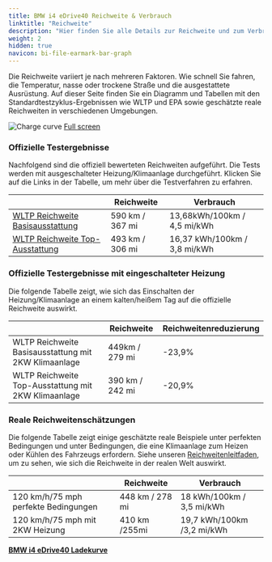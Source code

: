 ```yaml
---
title: BMW i4 eDrive40 Reichweite & Verbrauch
linktitle: "Reichweite"
description: "Hier finden Sie alle Details zur Reichweite und zum Verbrauch für BMW i4 eDrive40."
weight: 2
hidden: true
navicon: bi-file-earmark-bar-graph
---
```

<!-- markdownlint-disable MD033 -->
<!-- markdownlint-disable MD010 -->

Die Reichweite variiert je nach mehreren Faktoren. Wie schnell Sie fahren, die Temperatur, nasse oder trockene Straße und die ausgestattete Ausrüstung. Auf dieser Seite finden Sie ein Diagramm und Tabellen mit den Standardtestzyklus-Ergebnissen wie WLTP und EPA sowie geschätzte reale Reichweiten in verschiedenen Umgebungen.

<img class="img-fluid" alt="Charge curve" src="/images//nb-NO/models/bmw/i4/i4_edrive40/range.svg"/>
<a href="/images/nb-NO/models/bmw/i4/i4_edrive40/range.svg">Full screen</a>

### Offizielle Testergebnisse

Nachfolgend sind die offiziell bewerteten Reichweiten aufgeführt. Die Tests werden mit ausgeschalteter Heizung/Klimaanlage durchgeführt. Klicken Sie auf die Links in der Tabelle, um mehr über die Testverfahren zu erfahren.

<div class="table-responsive">
<table class="table table-striped border">
	<thead>
		<tr>
			<th>
			</th>
			<th>
				Reichweite
			</th>
			<th>
				Verbrauch
			</th>
		</tr>
	</thead>
	<tbody>
		<tr>
			<td>
				<a href="../../../../../guides/understandingrange/wltp/ ">
					WLTP Reichweite Basisausstattung
				</a>
			</td>
			<td>
				590 km / 367 mi
			</td>
			<td>
				13,68kWh/100km / 4,5 mi/kWh
			</td>
		</tr>
		<tr>
			<td>
				<a href="../../../../../guides/understandingrange/wltp/ ">
					WLTP Reichweite Top-Ausstattung
				</a>
			</td>
			<td>
				493 km / 306 mi
			</td>
			<td>
				16,37 kWh/100km / 3,8 mi/kWh
			</td>
		</tr>
	</tbody>
</table>
</div>

### Offizielle Testergebnisse mit eingeschalteter Heizung

Die folgende Tabelle zeigt, wie sich das Einschalten der Heizung/Klimaanlage an einem kalten/heißem Tag auf die offizielle Reichweite auswirkt.

<div class="table-responsive">
<table class="table table-striped border">
	<thead>
		<tr>
			<th>
			</th>
			<th>
				Reichweite
			</th>
			<th>
				Reichweitenreduzierung
			</th>
		</tr>
	</thead>
	<tbody>
		<tr>
			<td>
				WLTP Reichweite Basisausstattung mit 2KW Klimaanlage
			</td>
			<td>
				 449km / 279 mi 
			</td>
			<td>
				-23,9%
			</td>
		</tr>
		<tr>
			<td>
				WLTP Reichweite Top-Ausstattung mit 2KW Klimaanlage
			</td>
			<td>
				390 km / 242 mi
			</td>
			<td>
				-20,9%
			</td>
		</tr>
	</tbody>
</table>
</div>

### Reale Reichweitenschätzungen

Die folgende Tabelle zeigt einige geschätzte reale Beispiele unter perfekten Bedingungen und unter Bedingungen, die eine Klimaanlage zum Heizen oder Kühlen des Fahrzeugs erfordern. Siehe unseren [Reichweitenleitfaden](../../../../../guides/understandingrange/), um zu sehen, wie sich die Reichweite in der realen Welt auswirkt.

<div class="table-responsive">
<table class="table table-striped border">
	<thead>
		<tr>
			<th>
			</th>
			<th>
				Reichweite
			</th>
			<th>
				Verbrauch
			</th>
		</tr>
	</thead>
	<tbody>
		<tr>
			<td>
				120 km/h/75 mph perfekte Bedingungen
			</td>
			<td>
				448 km / 278 mi
			</td>
			<td>
				18 kWh/100km / 3,5 mi/kWh
			</td>
		</tr>
		<tr>
			<td>
				120 km/h/75 mph mit 2KW Heizung
			</td>
			<td>
				410 km /255mi
			</td>
			<td>
				19,7 kWh/100km /3,2 mi/kWh
			</td>
		</tr>
	</tbody>
</table>
</div>
<div class="mt-3 mb-3">
<a href="../" class="text-decoration-none text-black">
<strong><i class="bi-arrow-left"></i> BMW i4 eDrive40 </strong>
</a>
<a href="../chargingcurve/" class="text-decoration-none text-black float-end">
<strong>Ladekurve <i class="bi-arrow-right"></i></strong>
</a>
</div>
